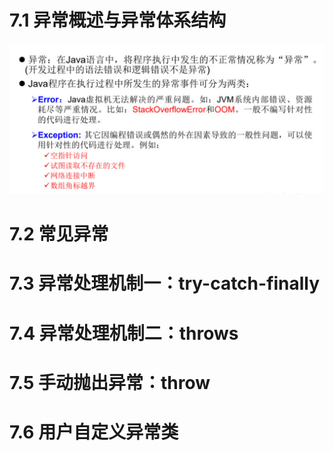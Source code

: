 
# 7.1 异常概述与异常体系结构

![title](https://raw.githubusercontent.com/XJZ-0707/imge/master/gitnote/2019/09/24/%E5%BC%82%E5%B8%B8%E5%8E%9F%E5%9B%A0-1569293452289.jpg)




# 7.2 常见异常


# 7.3 异常处理机制一：try-catch-finally


# 7.4 异常处理机制二：throws


# 7.5 手动抛出异常：throw


# 7.6 用户自定义异常类
